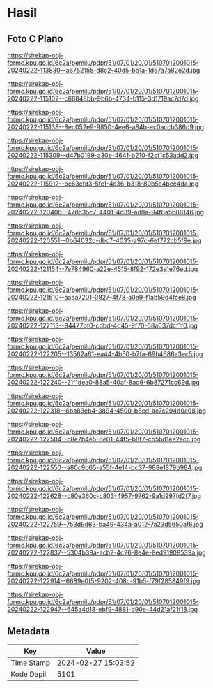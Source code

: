 # Hasil

## Foto C Plano

https://sirekap-obj-formc.kpu.go.id/6c2a/pemilu/pdpr/51/07/01/20/01/5107012001015-20240222-113830--a6752155-d8c2-40d5-bb1a-1d57a7a82e2d.jpg

https://sirekap-obj-formc.kpu.go.id/6c2a/pemilu/pdpr/51/07/01/20/01/5107012001015-20240222-115102--c66848bb-9b6b-4734-b115-3d1719ac7d7d.jpg

https://sirekap-obj-formc.kpu.go.id/6c2a/pemilu/pdpr/51/07/01/20/01/5107012001015-20240222-115138--8ec052e9-9850-4ee6-a84b-ec0accb386d9.jpg

https://sirekap-obj-formc.kpu.go.id/6c2a/pemilu/pdpr/51/07/01/20/01/5107012001015-20240222-115309--d47b0199-a30e-4641-b210-f2cf1c53add2.jpg

https://sirekap-obj-formc.kpu.go.id/6c2a/pemilu/pdpr/51/07/01/20/01/5107012001015-20240222-115912--bc63cfd3-5fc1-4c36-b318-80b5e4bec4da.jpg

https://sirekap-obj-formc.kpu.go.id/6c2a/pemilu/pdpr/51/07/01/20/01/5107012001015-20240222-120406--478c35c7-4401-4d39-ad8a-94f8a5b86146.jpg

https://sirekap-obj-formc.kpu.go.id/6c2a/pemilu/pdpr/51/07/01/20/01/5107012001015-20240222-120551--0b64032c-dbc7-4035-a97c-6ef772cb5f9e.jpg

https://sirekap-obj-formc.kpu.go.id/6c2a/pemilu/pdpr/51/07/01/20/01/5107012001015-20240222-121154--7e784960-a22e-4515-8f92-172e3e1e76ed.jpg

https://sirekap-obj-formc.kpu.go.id/6c2a/pemilu/pdpr/51/07/01/20/01/5107012001015-20240222-121510--aaea7201-0827-4f78-a0e9-f1ab59d4fce8.jpg

https://sirekap-obj-formc.kpu.go.id/6c2a/pemilu/pdpr/51/07/01/20/01/5107012001015-20240222-122113--94477bf0-cdbd-4d45-9f70-68a037dcf1f0.jpg

https://sirekap-obj-formc.kpu.go.id/6c2a/pemilu/pdpr/51/07/01/20/01/5107012001015-20240222-122205--13562a61-ea44-4b50-b7fa-69b4686a3ec5.jpg

https://sirekap-obj-formc.kpu.go.id/6c2a/pemilu/pdpr/51/07/01/20/01/5107012001015-20240222-122240--21f1dea0-88a5-40af-8ad9-6b87271cc69d.jpg

https://sirekap-obj-formc.kpu.go.id/6c2a/pemilu/pdpr/51/07/01/20/01/5107012001015-20240222-122318--6ba83eb4-3894-4500-b8cd-ae7c294d0a08.jpg

https://sirekap-obj-formc.kpu.go.id/6c2a/pemilu/pdpr/51/07/01/20/01/5107012001015-20240222-122504--c8e7b4e5-6e01-44f5-b8f7-cb5bd1ee2acc.jpg

https://sirekap-obj-formc.kpu.go.id/6c2a/pemilu/pdpr/51/07/01/20/01/5107012001015-20240222-122550--a80c9b65-a55f-4e14-bc37-988e1879b984.jpg

https://sirekap-obj-formc.kpu.go.id/6c2a/pemilu/pdpr/51/07/01/20/01/5107012001015-20240222-122628--c80e360c-c803-4957-9762-9a1d997fd2f7.jpg

https://sirekap-obj-formc.kpu.go.id/6c2a/pemilu/pdpr/51/07/01/20/01/5107012001015-20240222-122759--753d9d63-ba49-434a-a012-7a23d5650af6.jpg

https://sirekap-obj-formc.kpu.go.id/6c2a/pemilu/pdpr/51/07/01/20/01/5107012001015-20240222-122837--5304b39a-acb2-4c26-8e4e-8ed91908539a.jpg

https://sirekap-obj-formc.kpu.go.id/6c2a/pemilu/pdpr/51/07/01/20/01/5107012001015-20240222-122914--6689e0f5-9202-408c-91b5-f79f285849f9.jpg

https://sirekap-obj-formc.kpu.go.id/6c2a/pemilu/pdpr/51/07/01/20/01/5107012001015-20240222-122947--645a4d18-ebf9-4881-b90e-44d21af21f18.jpg


## Metadata

| Key        | Value               |
| ---------- | ------------------- |
| Time Stamp | 2024-02-27 15:03:52 |
| Kode Dapil | 5101                |



